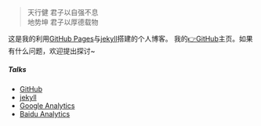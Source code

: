 > 天行健 君子以自强不息  
> 地势坤 君子以厚德载物

这是我的利用[GitHub Pages](https://pages.github.com/)与[jekyll](http://jekyll.com.cn/")搭建的个人博客。
我的[👉GitHub](https://github.com/Lengxiaobing/lengxiaobing.github.io.git)主页。如果有什么问题，欢迎提出探讨~



##### Talks

- [GitHub](https://github.com/Lengxiaobing)
- [jekyll](http://jekyll.com.cn/)
- [Google Analytics](https://analytics.google.com/analytics)
- [Baidu Analytics](https://tongji.baidu.com/web/27361073/overview/index?siteId=13092295)
